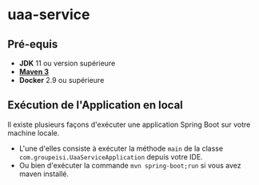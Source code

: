 # uaa-service

## Pré-equis
- **JDK** 11 ou version supérieure
- **[Maven 3](https://maven.apache.org)**
- **Docker** 2.9 ou supérieure


## Exécution de l'Application en local

Il existe plusieurs façons d'exécuter une application Spring Boot sur votre machine locale. 
- L'une d'elles consiste à exécuter la méthode `main` de la classe `com.groupeisi.UaaServiceApplication` depuis votre IDE.
- Ou bien d'exécuter la commande `mvn spring-boot;run` si vous avez maven installé.
